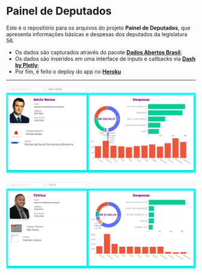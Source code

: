 # Painel de Deputados

Este é o repositório para os arquivos do projeto **Painel de Deputados**, que apresenta informações básicas e despesas dos deputados da legislatura 56.

- Os dados são capturados através do pacote **[Dados Abertos Brasil](https://www.gustavofurtado.com/dab.html)**;
- Os dados são inseridos em uma interface de inputs e callbacks via **[Dash by Plotly](https://github.com/plotly/dash)**;
- Por fim, é feito o deploy do app no **[Heroku](https://painel-deputados.herokuapp.com/)**

---

<div align="center">
	<p style="margin-bottom: 20px">
		<img src="https://raw.githubusercontent.com/GusFurtado/PainelDeputados/master/assets/exemplo_aecio.png">
	</p>
    <p style="margin-bottom: 20px">
		<img src="https://raw.githubusercontent.com/GusFurtado/PainelDeputados/master/assets/exemplo_tiririca.png">
	</p>
</div>